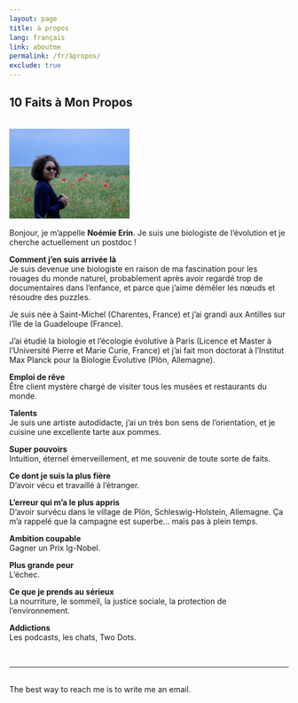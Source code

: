 ```yaml
---
layout: page
title: à propos
lang: français
link: aboutme
permalink: /fr/àpropos/
exclude: true
---
```

<!-- Academicons -->
<link rel="stylesheet" href="https://cdn.rawgit.com/jpswalsh/academicons/master/css/academicons.min.css">

## 10 Faits à Mon Propos ##
<br/>

<img class="col one right" src="/img/abouteme_43.jpg" style = "width: 43%;">

Bonjour, je m’appelle **Noémie Erin**. Je suis une biologiste de l’évolution et je cherche actuellement un postdoc !

**Comment j’en suis arrivée là**
<br/>
Je suis devenue une biologiste en raison de ma fascination pour les rouages du monde naturel, probablement après avoir regardé trop de documentaires dans l’enfance, et parce que j’aime démêler les nœuds et résoudre des puzzles.

Je suis née à Saint-Michel (Charentes, France) et j’ai grandi aux Antilles sur l’île de la Guadeloupe (France).

J’ai étudié la biologie et l’écologie évolutive à Paris (Licence et Master à l’Université Pierre et Marie Curie, France) et j’ai fait mon doctorat à l’Institut Max Planck pour la Biologie Évolutive (Plön, Allemagne).

**Emploi de rêve**<br/>
Être client mystère chargé de visiter tous les musées et restaurants du monde.

**Talents**<br/>
Je suis une artiste autodidacte, j’ai un très bon sens de l’orientation, et je cuisine une excellente tarte aux pommes.

**Super pouvoirs**<br/>
Intuition, éternel émerveillement, et me souvenir de toute sorte de faits.

**Ce dont je suis la plus fière**<br/>
D’avoir vécu et travaillé à l’étranger.

**L’erreur qui m’a le plus appris**<br/>
D’avoir survécu dans le village de Plön, Schleswig-Holstein, Allemagne. Ça m’a rappelé que la campagne est superbe… mais pas à plein temps.

**Ambition coupable**<br/>
Gagner un Prix Ig-Nobel.

**Plus grande peur**<br/>
L’échec.

**Ce que je prends au sérieux**<br/>
La nourriture, le sommeil, la justice sociale, la protection de l’environnement.

**Addictions**<br/>
Les podcasts, les chats, Two Dots.


<br/>
<hr/>
<br/>
<span class="contacticon center">
	<a href="mailto:erin@evolbio.mpg.de"><i class="fa fa-envelope-square"></i></a>
	<a href="http://orcid.org/0000-0001-9704-0954"><i class="ai ai-orcid-square"></i></a>
	<a href="https://scholar.google.com/citations?user=cR8zgxAAAAAJ&hl=fr&oi=sra"><i class="ai ai-google-scholar-square"></i></a>
	<a href="https://www.researchgate.net/profile/Noemie_Erin"><i class="ai ai-researchgate"></i></a>
	<a href="https://twitter.com/NoemieErin" target="_blank"><i class="fab fa-twitter"></i></a>
</span>

<div class="col three caption">
	The best way to reach me is to write me an email.
</div>
